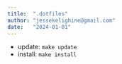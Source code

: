```yaml
---
title:  ".dotfiles"
author: "jessekelighine@gmail.com"
date:   "2024-01-01"
---
```


- update:  `make update`
- install: `make install`
